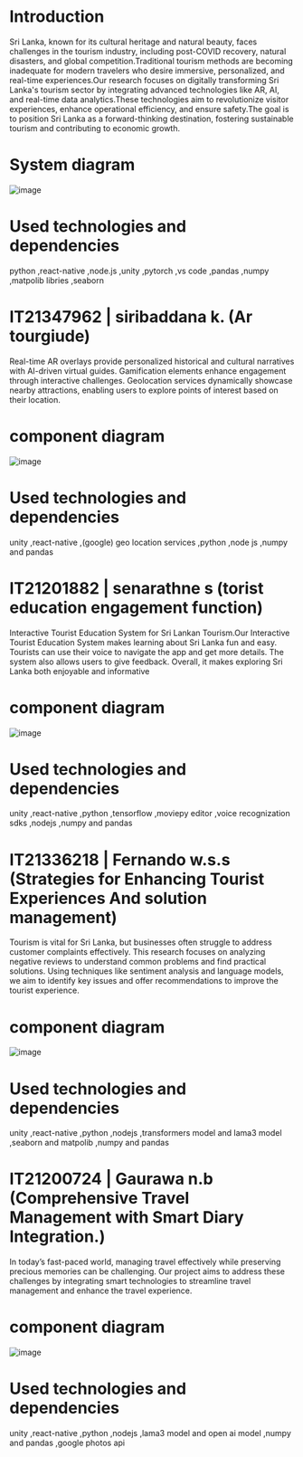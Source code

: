 # Introduction 

Sri Lanka, known for its cultural heritage and natural beauty, faces challenges in the tourism industry, including post-COVID recovery, natural disasters, and global competition.Traditional tourism methods are becoming inadequate for modern travelers who desire immersive, personalized, and real-time experiences.Our research focuses on digitally transforming Sri Lanka's tourism sector by integrating advanced technologies like AR, AI, and real-time data analytics.These technologies aim to revolutionize visitor experiences, enhance operational efficiency, and ensure safety.The goal is to position Sri Lanka as a forward-thinking destination, fostering sustainable tourism and contributing to economic growth.


 # System diagram
![image](https://github.com/user-attachments/assets/04d3899c-f77d-4c7b-8f69-abb69ccc474e)

# Used technologies and dependencies 

python 
,react-native
,node.js 
,unity 
,pytorch 
,vs code 
,pandas
,numpy
,matpolib libries 
,seaborn 




# IT21347962 | siribaddana k. (Ar tourgiude)

Real-time AR overlays provide personalized historical and cultural narratives with AI-driven virtual guides. Gamification elements enhance engagement through interactive challenges. Geolocation services dynamically showcase nearby attractions, enabling users to explore points of interest based on their location.

# component diagram

![image](https://github.com/user-attachments/assets/e0e8046b-80c9-44fe-8799-c4bbce847030)


# Used technologies and dependencies 

unity
,react-native 
,(google) geo location services 
,python 
,node js 
,numpy and pandas 

# IT21201882 | senarathne s (torist education engagement function)

Interactive Tourist Education System for Sri Lankan Tourism.Our Interactive Tourist Education System makes learning about Sri Lanka fun and easy. Tourists can use their voice  to navigate the app and get more details. The system also allows users to give feedback. Overall, it makes exploring Sri Lanka both enjoyable and informative


# component diagram

![image](https://github.com/user-attachments/assets/433a2feb-c351-4455-bd11-c665c96a9a58)



# Used technologies and dependencies 

unity
,react-native 
,python 
,tensorflow
,moviepy editor 
,voice recognization sdks 
,nodejs
,numpy and pandas 


# IT21336218 | Fernando w.s.s (Strategies for Enhancing Tourist Experiences And solution management)


Tourism is vital for Sri Lanka, but businesses often struggle to address customer complaints effectively. This research focuses on analyzing negative reviews to understand common problems and find practical solutions. Using techniques like sentiment analysis and language models, we aim to identify key issues and offer recommendations to improve the tourist experience. 



# component diagram

![image](https://github.com/user-attachments/assets/c8a446a6-e61a-4926-bc99-621d121e671d)




# Used technologies and dependencies 

unity
,react-native 
,python 
,nodejs 
,transformers model and lama3 model 
,seaborn and matpolib 
,numpy and pandas 


# IT21200724 | Gaurawa n.b (Comprehensive Travel Management with Smart Diary Integration.)                

In today’s fast-paced world, managing travel effectively while preserving precious memories can be challenging. Our project aims to address these challenges by integrating smart technologies to streamline travel management and enhance the travel experience.


# component diagram
![image](https://github.com/user-attachments/assets/343d44f4-ec28-4553-a8de-947a40599ea5)




# Used technologies and dependencies 

unity
,react-native 
,python 
,nodejs 
,lama3 model and open ai model 
,numpy and pandas 
,google photos  api 










